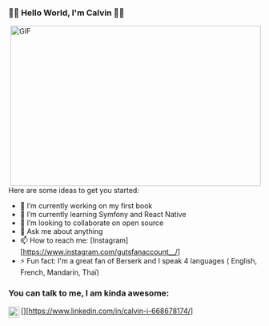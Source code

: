 ### 👋👋 Hello World, I'm Calvin 👋👋

 <img align="right" alt="GIF" src="https://media.giphy.com/media/qgQUggAC3Pfv687qPC/giphy.gif" width="500" height="320" />

Here are some ideas to get you started:

- 🔭 I’m currently working on my first book
- 🌱 I’m currently learning Symfony and React Native
- 👯 I’m looking to collaborate on open source
- 💬 Ask me about anything
- 📫 How to reach me: [Instagram][https://www.instagram.com/gutsfanaccount__/]
- ⚡ Fun fact: I'm a great fan of Berserk and I speak 4 languages ( English, French, Mandarin, Thaï)

### You can talk to me, I am kinda awesome:
[<img align="left" alt="holisitc_developer | LinkedIn" width="22px" src="https://cdn.jsdelivr.net/npm/simple-icons@v3/icons/linkedin.svg" />][https://www.linkedin.com/in/calvin-i-668678174/]

<br />
